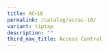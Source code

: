 ```yaml
---
title: AC᠆10
permalink: /catalog/ac/ac-10/
variant: tiptap
description: ""
third_nav_title: Access Control
---
```

